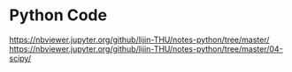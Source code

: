 # Python Code
https://nbviewer.jupyter.org/github/lijin-THU/notes-python/tree/master/
https://nbviewer.jupyter.org/github/lijin-THU/notes-python/tree/master/04-scipy/
